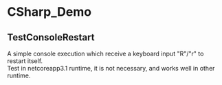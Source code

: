 # CSharp_Demo

## TestConsoleRestart
A simple console execution which receive a keyboard input "R"/"r" to restart itself.  
Test in netcoreapp3.1 runtime, it is not necessary, and works well in other runtime.



